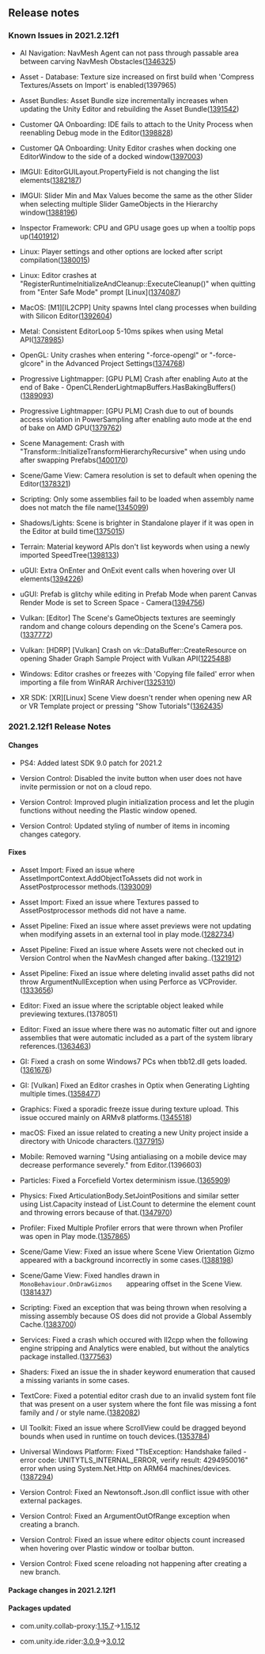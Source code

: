 ## Release notes

### Known Issues in 2021.2.12f1

-   AI Navigation: NavMesh Agent can not pass through passable area between carving NavMesh Obstacles([1346325](https://issuetracker.unity3d.com/issues/navmesh-agent-can-not-pass-through-passable-area-between-carving-navmesh-obstacles))

-   Asset - Database: Texture size increased on first build when \'Compress Textures/Assets on Import\' is enabled(1397965)

-   Asset Bundles: Asset Bundle size incrementally increases when updating the Unity Editor and rebuilding the Asset Bundle([1391542](https://issuetracker.unity3d.com/issues/asset-bundle-size-incrementally-increases-when-updating-the-unity-editor-and-rebuilding-the-asset-bundle))

-   Customer QA Onboarding: IDE fails to attach to the Unity Process when reenabling Debug mode in the Editor([1398828](https://issuetracker.unity3d.com/issues/ide-fails-to-attach-to-the-unity-process-when-reenabling-debug-mode-in-the-ide))

-   Customer QA Onboarding: Unity Editor crashes when docking one EditorWindow to the side of a docked window([1397003](https://issuetracker.unity3d.com/issues/unity-editor-crashes-when-docking-one-editorwindow-to-the-side-of-a-docked-window))

-   IMGUI: EditorGUILayout.PropertyField is not changing the list elements([1382187](https://issuetracker.unity3d.com/issues/editorguilayout-dot-propertyfield-is-not-changing-the-list-elements))

-   IMGUI: Slider Min and Max Values become the same as the other Slider when selecting multiple Slider GameObjects in the Hierarchy window([1388196](https://issuetracker.unity3d.com/issues/slider-min-and-max-values-become-the-same-as-the-other-slider-when-selecting-multiple-sliders-in-the-hierarchy-window))

-   Inspector Framework: CPU and GPU usage goes up when a tooltip pops up([1401912](https://issuetracker.unity3d.com/issues/cpu-and-gpu-usage-goes-up-when-a-tooltip-pops-up))

-   Linux: Player settings and other options are locked after script compilation([1380015](https://issuetracker.unity3d.com/issues/linux-player-settings-and-other-options-are-locked-after-script-compilation))

-   Linux: Editor crashes at \"RegisterRuntimeInitializeAndCleanup::ExecuteCleanup()\" when quitting from \"Enter Safe Mode\" prompt \[Linux\]([1374087](https://issuetracker.unity3d.com/issues/linux-editor-crashes-at-registerruntimeinitializeandcleanup-executecleanup-when-quitting-from-enter-safe-mode-prompt))

-   MacOS: \[M1\]\[IL2CPP\] Unity spawns Intel clang processes when building with Silicon Editor([1392604](https://issuetracker.unity3d.com/issues/m1-il2cpp-unity-spawns-intel-clang-processes-when-building-with-silicon-editor))

-   Metal: Consistent EditorLoop 5-10ms spikes when using Metal API([1378985](https://issuetracker.unity3d.com/issues/consistent-gfx-dot-waitforpresentongfxthread-5-10ms-spikes-when-using-metal-api))

-   OpenGL: Unity crashes when entering \"-force-opengl\" or \"-force-glcore\" in the Advanced Project Settings([1374768](https://issuetracker.unity3d.com/issues/unity-crashes-when-entering-force-opengl-or-force-glcore-in-the-advanced-project-settings))

-   Progressive Lightmapper: \[GPU PLM\] Crash after enabling Auto at the end of Bake - OpenCLRenderLightmapBuffers.HasBakingBuffers()([1389093](https://issuetracker.unity3d.com/issues/gpu-plm-crash-after-enabling-auto-at-the-end-of-bake-openclrenderlightmapbuffers-dot-hasbakingbuffers))

-   Progressive Lightmapper: \[GPU PLM\] Crash due to out of bounds access violation in PowerSampling after enabling auto mode at the end of bake on AMD GPU([1379762](https://issuetracker.unity3d.com/issues/gpu-plm-crash-in-nvopencl64-clgetplatforminfo-after-enabling-auto-generate-checkbox-at-the-end-of-gi-bake))

-   Scene Management: Crash with \"Transform::InitializeTransformHierarchyRecursive\" when using undo after swapping Prefabs([1400170](https://issuetracker.unity3d.com/issues/crash-with-transform-initializetransformhierarchyrecursive-when-using-undo-after-swapping-prefabs))

-   Scene/Game View: Camera resolution is set to default when opening the Editor([1378321](https://issuetracker.unity3d.com/issues/camera-resolution-is-set-to-default-when-opening-the-editor))

-   Scripting: Only some assemblies fail to be loaded when assembly name does not match the file name([1345099](https://issuetracker.unity3d.com/issues/only-some-assemblies-fail-to-be-loaded-when-assembly-name-does-not-match-the-file-name))

-   Shadows/Lights: Scene is brighter in Standalone player if it was open in the Editor at build time([1375015](https://issuetracker.unity3d.com/issues/scene-is-brighter-in-standalone-player-if-it-was-open-in-the-editor-at-build-time))

-   Terrain: Material keyword APIs don\'t list keywords when using a newly imported SpeedTree([1398133](https://issuetracker.unity3d.com/issues/material-keyword-apis-dont-list-keywords-when-using-a-newly-imported-speedtree))

-   uGUI: Extra OnEnter and OnExit event calls when hovering over UI elements([1394226](https://issuetracker.unity3d.com/issues/wrong-onenter-and-onexit-event-calls-when-hovering-over-ui-elements))

-   uGUI: Prefab is glitchy while editing in Prefab Mode when parent Canvas Render Mode is set to Screen Space - Camera([1394756](https://issuetracker.unity3d.com/issues/prefab-is-glitchy-when-editing-in-prefab-mode-in-a-custom-ui-environment))

-   Vulkan: \[Editor\] The Scene\'s GameObjects textures are seemingly random and change colours depending on the Scene\'s Camera pos.([1337772](https://issuetracker.unity3d.com/issues/vulkan-editor-the-scenes-gameobjects-textures-are-seemingly-random-and-change-colours-depending-on-the-scenes-camera-pos))

-   Vulkan: \[HDRP\] \[Vulkan\] Crash on vk::DataBuffer::CreateResource on opening Shader Graph Sample Project with Vulkan API([1225488](https://issuetracker.unity3d.com/issues/hdrp-vulkan-crash-on-vk-databuffer-createresource-on-opening-shader-graph-sample-project-with-vulkan-api))

-   Windows: Editor crashes or freezes with \'Copying file failed\' error when importing a file from WinRAR Archiver([1325310](https://issuetracker.unity3d.com/issues/editor-crashes-or-freezes-with-copying-file-failed-error-when-importing-a-file-from-winrar-archiver))

-   XR SDK: \[XR\]\[Linux\] Scene View doesn\'t render when opening new AR or VR Template project or pressing \"Show Tutorials\"([1362435](https://issuetracker.unity3d.com/issues/xr-linux-scene-view-doesnt-render-when-opening-new-ar-or-vr-template-project-or-pressing-show-tutorials))

### 2021.2.12f1 Release Notes

#### Changes

-   PS4: Added latest SDK 9.0 patch for 2021.2

-   Version Control: Disabled the invite button when user does not have invite permission or not on a cloud repo.

-   Version Control: Improved plugin initialization process and let the plugin functions without needing the Plastic window opened.

-   Version Control: Updated styling of number of items in incoming changes category.

#### Fixes

-   Asset Import: Fixed an issue where AssetImportContext.AddObjectToAssets did not work in AssetPostprocessor methods.([1393009](https://issuetracker.unity3d.com/issues/addobjecttoasset-doesnt-work-when-reimporting-asset))

-   Asset Import: Fixed an issue where Textures passed to AssetPostprocessor methods did not have a name.

-   Asset Pipeline: Fixed an issue where asset previews were not updating when modifying assets in an external tool in play mode.([1282734](https://issuetracker.unity3d.com/issues/asset-thumbnail-is-not-updated-if-texture-is-modified-outside-of-unity-editor))

-   Asset Pipeline: Fixed an issue where Assets were not checked out in Version Control when the NavMesh changed after baking..([1321912](https://issuetracker.unity3d.com/issues/navmesh-assets-arent-checked-out-in-version-control-when-the-navmesh-changes-after-baking))

-   Asset Pipeline: Fixed an issue where deleting invalid asset paths did not throw ArgumentNullException when using Perforce as VCProvider.([1333656](https://issuetracker.unity3d.com/issues/vcs-assetdatabase-assetdatabase-dot-deleteasset-throws-an-error-if-the-path-is-invalid-when-using-perforce-as-vcs))

-   Editor: Fixed an issue where the scriptable object leaked while previewing textures.(1378051)

-   Editor: Fixed an issue where there was no automatic filter out and ignore assemblies that were automatic included as a part of the system library references.([1363463](https://issuetracker.unity3d.com/issues/compiler-error-cs0433-in-console-when-compiling-using-types-from-the-system-dot-memory-namespace-under-net-standard-2-dot-1))

-   GI: Fixed a crash on some Windows7 PCs when tbb12.dll gets loaded.([1361676](https://issuetracker.unity3d.com/issues/unity-2021-dot-2-crashes-on-some-windows-machines-when-tbb12-dot-dll-gets-loaded))

-   GI: \[Vulkan\] Fixed an Editor crashes in Optix when Generating Lighting multiple times.([1358477](https://issuetracker.unity3d.com/issues/vulkan-editor-crashes-when-generating-lighting-multiple-times))

-   Graphics: Fixed a sporadic freeze issue during texture upload. This issue occured mainly on ARMv8 platforms.([1345518](https://issuetracker.unity3d.com/issues/mobile-unity-freezes-after-assetbundle-dot-loadasset-does-not-return))

-   macOS: Fixed an issue related to creating a new Unity project inside a directory with Unicode characters.([1377915](https://issuetracker.unity3d.com/issues/multiple-directorynotfoundexception-errors-appear-when-a-project-is-created-inside-a-directory-with-unicode-characters))

-   Mobile: Removed warning \"Using antialiasing on a mobile device may decrease performance severely.\" from Editor.(1396603)

-   Particles: Fixed a Forcefield Vortex determinism issue.([1365909](https://issuetracker.unity3d.com/issues/particle-system-moves-slower-in-play-mode-when-particle-system-force-field-component-is-attached))

-   Physics: Fixed ArticulationBody.SetJointPositions and similar setter using List.Capacity instead of List.Count to determine the element count and throwing errors because of that.([1347970](https://issuetracker.unity3d.com/issues/articulation-cache-size-doesnt-match-supplied-list-size-after-removing-child-gameobject))

-   Profiler: Fixed Multiple Profiler errors that were thrown when Profiler was open in Play mode.([1357865](https://issuetracker.unity3d.com/issues/multiple-profiler-errors-thrown-when-profiler-is-open-in-play-mode))

-   Scene/Game View: Fixed an issue where Scene View Orientation Gizmo appeared with a background incorrectly in some cases.([1388198](https://issuetracker.unity3d.com/issues/scene-gizmo-background-turns-to-black-when-turning-it-off-then-entering-the-play-mode-and-turning-it-on))

-   Scene/Game View: Fixed handles drawn in`      MonoBehaviour.OnDrawGizmos     `appearing offset in the Scene View.([1381437](https://issuetracker.unity3d.com/issues/handles-dot-label-does-not-appear-in-the-supposed-place))

-   Scripting: Fixed an exception that was being thrown when resolving a missing assembly because OS does did not provide a Global Assembly Cache.([1383700](https://issuetracker.unity3d.com/issues/an-unhandled-exception-is-thrown-in-the-editor-dot-log-and-console-window-when-trying-to-build-assetbundles))

-   Services: Fixed a crash which occured with Il2cpp when the following engine stripping and Analytics were enabled, but without the analytics package installed.([1377563](https://issuetracker.unity3d.com/issues/ios-android-mobile-analytics-api-crash-at-runtime))

-   Shaders: Fixed an issue the in shader keyword enumeration that caused a missing variants in some cases.

-   TextCore: Fixed a potential editor crash due to an invalid system font file that was present on a user system where the font file was missing a font family and / or style name.([1382082](https://issuetracker.unity3d.com/issues/editor-crashes-on-textcore-fontengine-getsystemfontreferencesinternal-when-opening-the-project))

-   UI Toolkit: Fixed an issue where ScrollView could be dragged beyond bounds when used in runtime on touch devices.([1353784](https://issuetracker.unity3d.com/issues/mobile-scrollview-allows-both-vertical-and-horizontal-movement-when-it-is-set-to-vertical))

-   Universal Windows Platform: Fixed \"TlsException: Handshake failed - error code: UNITYTLS_INTERNAL_ERROR, verify result: 4294950016\" error when using System.Net.Http on ARM64 machines/devices.([1387294](https://issuetracker.unity3d.com/issues/tlsexception-handshake-failed-error-when-uwp-build-configuration-is-set-to-release))

-   Version Control: Fixed an Newtonsoft.Json.dll conflict issue with other external packages.

-   Version Control: Fixed an ArgumentOutOfRange exception when creating a branch.

-   Version Control: Fixed an issue where editor objects count increased when hovering over Plastic window or toolbar button.

-   Version Control: Fixed scene reloading not happening after creating a new branch.

#### Package changes in 2021.2.12f1

#### Packages updated

-   com.unity.collab-proxy:[1.15.7](https://docs.unity3d.com/Packages/com.unity.collab-proxy@1.15//changelog/CHANGELOG.html)→[1.15.12](https://docs.unity3d.com/Packages/com.unity.collab-proxy@1.15//changelog/CHANGELOG.html)

-   com.unity.ide.rider:[3.0.9](https://docs.unity3d.com/Packages/com.unity.ide.rider@3.0//changelog/CHANGELOG.html)→[3.0.12](https://docs.unity3d.com/Packages/com.unity.ide.rider@3.0//changelog/CHANGELOG.html)

